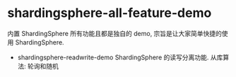 # shardingsphere-all-feature-demo
内置 ShardingSphere 所有功能且都是独自的 demo, 宗旨是让大家简单快捷的使用 ShardingSphere.


- shardingsphere-readwrite-demo ShardingSphere 的读写分离功能. 从库算法: 轮询和随机
